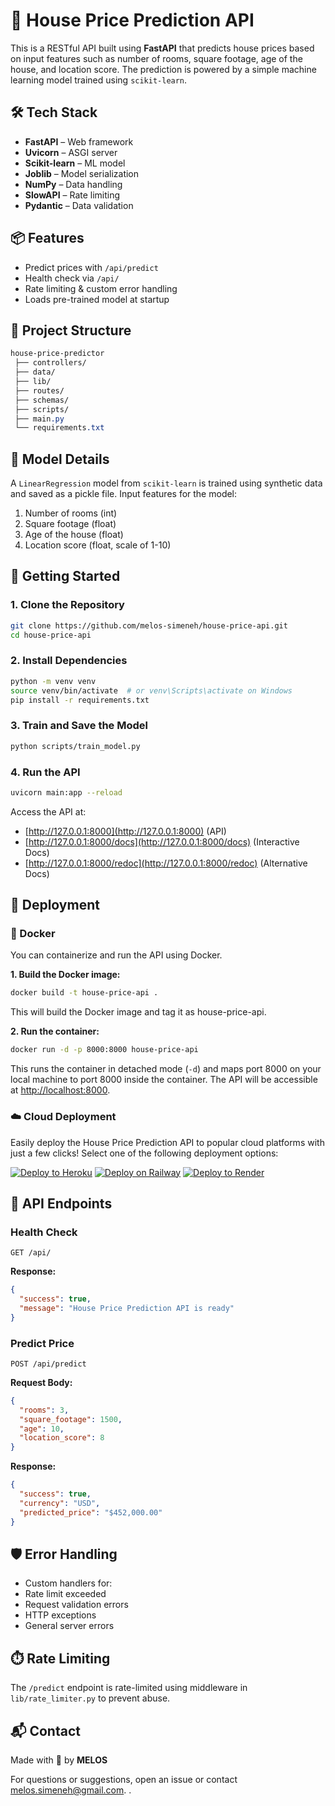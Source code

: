 # 🏡 House Price Prediction API

This is a RESTful API built using **FastAPI** that predicts house prices based on input features such as number of rooms, square footage, age of the house, and location score. The prediction is powered by a simple machine learning model trained using `scikit-learn`.

## 🛠️ Tech Stack

- **FastAPI** – Web framework
- **Uvicorn** – ASGI server
- **Scikit-learn** – ML model
- **Joblib** – Model serialization
- **NumPy** – Data handling
- **SlowAPI** – Rate limiting
- **Pydantic** – Data validation

## 📦 Features

- Predict prices with `/api/predict`
- Health check via `/api/`
- Rate limiting & custom error handling
- Loads pre-trained model at startup

## 🧩 Project Structure

```css
house-price-predictor
 ├── controllers/ 
 ├── data/ 
 ├── lib/ 
 ├── routes/ 
 ├── schemas/ 
 ├── scripts/ 
 ├── main.py
 └── requirements.txt

```

## 🧠 Model Details

A `LinearRegression` model from `scikit-learn` is trained using synthetic data and saved as a pickle file. Input features for the model:

1. Number of rooms (int)
2. Square footage (float)
3. Age of the house (float)
4. Location score (float, scale of 1-10)

## 🚀 Getting Started

### 1. Clone the Repository

```bash
git clone https://github.com/melos-simeneh/house-price-api.git
cd house-price-api
```

### 2. Install Dependencies

```bash
python -m venv venv
source venv/bin/activate  # or venv\Scripts\activate on Windows
pip install -r requirements.txt
```

### 3. Train and Save the Model

```bash
python scripts/train_model.py
```

### 4. Run the API

```bash
uvicorn main:app --reload
```

Access the API at:

- [http://127.0.0.1:8000](http://127.0.0.1:8000) (API)
- [http://127.0.0.1:8000/docs](http://127.0.0.1:8000/docs) (Interactive Docs)
- [http://127.0.0.1:8000/redoc](http://127.0.0.1:8000/redoc) (Alternative Docs)

## 🚀 Deployment

### 🐳 Docker

You can containerize and run the API using Docker.

**1. Build the Docker image:**

```bash
docker build -t house-price-api .
```

This will build the Docker image and tag it as house-price-api.

**2. Run the container:**

```bash
docker run -d -p 8000:8000 house-price-api
```

This runs the container in detached mode (`-d`) and maps port 8000 on your local machine to port 8000 inside the container. The API will be accessible at [http://localhost:8000](http://localhost:8000).

### ☁️ Cloud Deployment

Easily deploy the House Price Prediction API to popular cloud platforms with just a few clicks! Select one of the following deployment options:

[![Deploy to Heroku](https://img.shields.io/badge/Deploy_to-Heroku-430098?style=for-the-badge&logo=heroku&logoColor=white)](https://heroku.com/deploy?template=https://github.com/yourusername/house-price-api)
[![Deploy on Railway](https://img.shields.io/badge/Deploy_to-Railway-0B0D0E?style=for-the-badge&logo=railway&logoColor=white)](https://railway.app/new/template?template=https://github.com/yourusername/house-price-api)
[![Deploy to Render](https://img.shields.io/badge/Deploy_to-Render-46E3B7?style=for-the-badge&logo=render&logoColor=white)](https://render.com/deploy?repo=https://github.com/yourusername/house-price-api)

## 📮 API Endpoints

### Health Check

```http
GET /api/
```

**Response:**

```json
{
  "success": true,
  "message": "House Price Prediction API is ready"
}
```

### Predict Price

```http
POST /api/predict
```

**Request Body:**

```json
{
  "rooms": 3,
  "square_footage": 1500,
  "age": 10,
  "location_score": 8
}
```

**Response:**

```json
{
  "success": true,
  "currency": "USD",
  "predicted_price": "$452,000.00"
}
```

## 🛡️ Error Handling

- Custom handlers for:
- Rate limit exceeded
- Request validation errors
- HTTP exceptions
- General server errors

## ⏱️ Rate Limiting

The `/predict` endpoint is rate-limited using middleware in `lib/rate_limiter.py` to prevent abuse.

## 📬 Contact

Made with 💚 by **MELOS**

For questions or suggestions, open an issue or contact [melos.simeneh@gmail.com](mailto:melos.simeneh@gmail.com).
.
